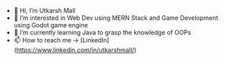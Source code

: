 - 👋 Hi, I’m Utkarsh Mall
- 👀 I’m interested in Web Dev using MERN Stack and Game Development using Godot game engine 
- 🌱 I’m currently learning Java to grasp the knowledge of OOPs
- 📫 How to reach me -> [LinkedIn] (https://www.linkedin.com/in/utkarshmall/) 
<!---
iamutkarshmall/iamutkarshmall is a ✨ special ✨ repository because its `README.md` (this file) appears on your GitHub profile.
You can click the Preview link to take a look at your changes.
--->

